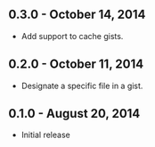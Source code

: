 0.3.0 - October 14, 2014
------------------------
- Add support to cache gists.

0.2.0 - October 11, 2014
------------------------
- Designate a specific file in a gist.

0.1.0 - August 20, 2014
------------------------
- Initial release